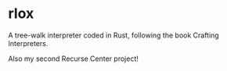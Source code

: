 # rlox

A tree-walk interpreter coded in Rust, following the book Crafting Interpreters.

Also my second Recurse Center project!

